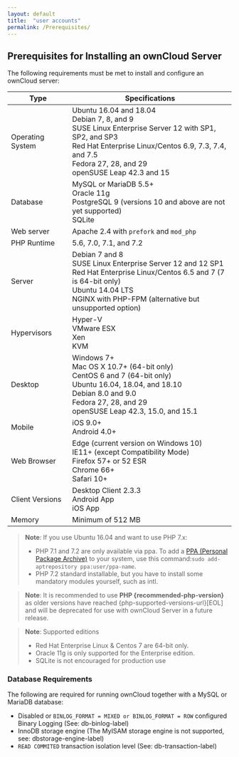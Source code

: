 ```yaml
---
layout: default
title:  "user accounts"
permalink: /Prerequisites/
---
```


## Prerequisites for Installing an ownCloud Server  

The following requirements must be met to install and configure an ownCloud server:

Type | Specifications
----- | ---------------
Operating System	| Ubuntu 16.04 and 18.04 <br> Debian 7, 8, and 9 <br> SUSE Linux Enterprise Server 12 with SP1, SP2, and SP3 <br> Red Hat Enterprise Linux/Centos 6.9, 7.3, 7.4, and 7.5 <br> Fedora 27, 28, and 29 <br> openSUSE Leap 42.3 and 15
Database | MySQL or MariaDB 5.5+ <br> Oracle 11g <br> PostgreSQL 9 (versions 10 and above are not yet supported) <br> SQLite
Web server | Apache 2.4 with `prefork` and `mod_php`
PHP Runtime | 5.6, 7.0, 7.1, and 7.2
Server | Debian 7 and 8 <br> SUSE Linux Enterprise Server 12 and 12 SP1 <br> Red Hat Enterprise Linux/Centos 6.5 and 7 (7 is 64-bit only) <br> Ubuntu 14.04 LTS <br> NGINX with PHP-FPM (alternative but unsupported option)
Hypervisors | Hyper-V <br> VMware ESX <br>  Xen <br> KVM
Desktop | Windows 7+ <br> Mac OS X 10.7+ (64-bit only) <br> CentOS 6 and 7 (64-bit only) <br> Ubuntu 16.04, 18.04, and 18.10 <br> Debian 8.0 and 9.0 <br> Fedora 27, 28, and 29 <br> openSUSE Leap 42.3, 15.0, and 15.1
Mobile | iOS 9.0+ <br> Android 4.0+
Web Browser| Edge (current version on Windows 10) <br> IE11+ (except Compatibility Mode) <br> Firefox 57+ or 52 ESR <br> Chrome 66+ <br> Safari 10+
Client Versions | Desktop Client 2.3.3 <br> Android App <br> iOS App
Memory | Minimum of 512 MB  

>**Note**: If you use Ubuntu 16.04 and want to use PHP 7.x:  
>* PHP 7.1 and 7.2 are only available via ppa. To add a [PPA (Personal Package Archive)](https://itsfoss.com/ppa-guide/) to your system, use this command:`sudo add-aptrepository ppa:user/ppa-name`.    
>* PHP 7.2 standard installable, but you have to install some mandatory modules yourself, such as intl.  

>**Note**:
It is recommended to use **PHP {recommended-php-version}** as older versions have reached {php-supported-versions-url}[EOL] and will be
deprecated for use with ownCloud Server in a future release.    

>**Note**: Supported editions 
>* Red Hat Enterprise Linux & Centos 7 are 64-bit only.  
>* Oracle 11g is only supported for the Enterprise edition.  
>* SQLite is not encouraged for production use  

### Database Requirements  
The following are required for running ownCloud together with a MySQL or MariaDB database:  
* Disabled or `BINLOG_FORMAT = MIXED or BINLOG_FORMAT = ROW` configured Binary Logging (See: db-binlog-label)
* InnoDB storage engine (The MyISAM storage engine is not supported, see: dbstorage-engine-label)
* `READ COMMITED` transaction isolation level (See: db-transaction-label)

